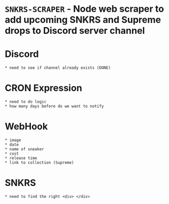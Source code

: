 # `SNKRS-SCRAPER` - Node web scraper to add upcoming SNKRS and Supreme drops to Discord server channel

# Discord

    * need to see if channel already exists (DONE)

# CRON Expression

    * need to do logic
    * how many days before do we want to notify

# WebHook

    * image
    * date
    * name of sneaker
    * cost
    * release time
    * link to collection (Supreme)

# SNKRS

    * need to find the right <div> </div>
